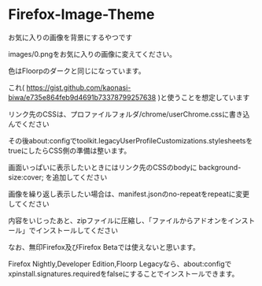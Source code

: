 # Firefox-Image-Theme
お気に入りの画像を背景にするやつです

images/0.pngをお気に入りの画像に変えてください。

色はFloorpのダークと同じになっています。

これ( https://gist.github.com/kaonasi-biwa/e735e864feb9d4691b73378799257638 )と使うことを想定しています

リンク先のCSSは、プロファイルフォルダ/chrome/userChrome.cssに書き込んでください

その後about:configでtoolkit.legacyUserProfileCustomizations.stylesheetsをtrueにしたらCSS側の準備は整います。

画面いっぱいに表示したいときにはリンク先のCSSのbodyに background-size:cover; を追加してください

画像を繰り返し表示したい場合は、manifest.jsonのno-repeatをrepeatに変更してください

内容をいじったあと、zipファイルに圧縮し、「ファイルからアドオンをインストール」でインストールしてください

なお、無印Firefox及びFirefox Betaでは使えないと思います。

Firefox Nightly,Developer Edition,Floorp Legacyなら、about:configでxpinstall.signatures.requiredをfalseにすることでインストールできます。